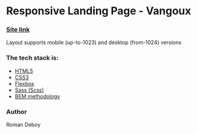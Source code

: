 # Responsive Landing Page - Vangoux

### [Site link](https://romandeboi.github.io/Responsive-Landing-Page-Vangoux/index.html)

Layout supports mobile (up-to-1023) and desktop (from-1024) versions

### The tech stack is:

- [HTML5](https://en.wikipedia.org/wiki/HTML5)
- [CSS3](https://en.wikipedia.org/wiki/Cascading_Style_Sheets)
- [Flexbox](https://en.wikipedia.org/wiki/CSS_Flexible_Box_Layout)
- [Sass (Scss)](https://sass-lang.com/)
- [BEM methodology](https://en.bem.info/methodology/)

### Author

Roman Deboy
